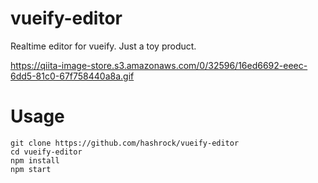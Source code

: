 # vueify-editor
Realtime editor for vueify. Just a toy product.

https://qiita-image-store.s3.amazonaws.com/0/32596/16ed6692-eeec-6dd5-81c0-67f758440a8a.gif


# Usage

```
git clone https://github.com/hashrock/vueify-editor
cd vueify-editor
npm install
npm start
```
